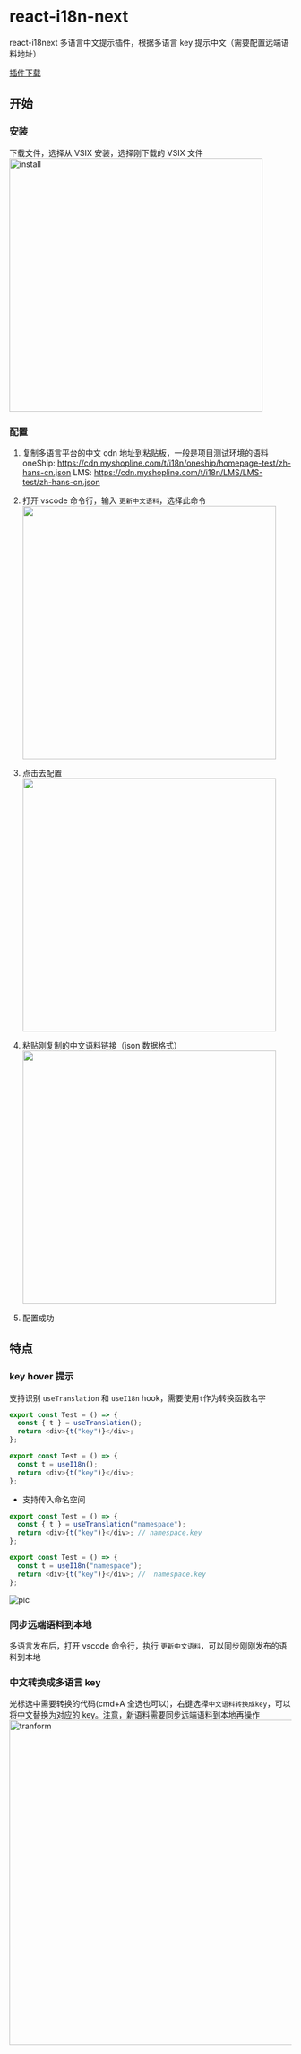# react-i18n-next

react-i18next 多语言中文提示插件，根据多语言 key 提示中文（需要配置远端语料地址）

[插件下载](https://git.duowan.com/dengmingyu1/vscode-react-i18n-next/-/raw/master/react-i18n-next-0.0.1.vsix?inline=false)

## 开始

### 安装

下载文件，选择从 VSIX 安装，选择刚下载的 VSIX 文件
<br/>
<img width="452" alt="install" src="https://user-images.githubusercontent.com/20468805/171160229-7c7e1aeb-e28d-4788-a56b-c19cb888214e.png">

### 配置

1. 复制多语言平台的中文 cdn 地址到粘贴板，一般是项目测试环境的语料
   oneShip: https://cdn.myshopline.com/t/i18n/oneship/homepage-test/zh-hans-cn.json
   LMS: https://cdn.myshopline.com/t/i18n/LMS/LMS-test/zh-hans-cn.json

2. 打开 vscode 命令行，输入 `更新中文语料`，选择此命令
   <br/>
   <img width="452" src="https://user-images.githubusercontent.com/20468805/171149606-d510619c-339d-4e23-8ab4-cfc3acde218c.png" />
3. 点击去配置
   <br/>
   <img width="452" src="https://user-images.githubusercontent.com/20468805/171149907-3729fee3-7650-4091-83f9-19a505c808d0.png" />
4. 粘贴刚复制的中文语料链接（json 数据格式）
   <br/>
   <img width="452" src="https://user-images.githubusercontent.com/20468805/171150017-5d34b30c-9aac-42e9-989f-b9ee86e13c2e.png" />
5. 配置成功

## 特点

### key hover 提示

支持识别 `useTranslation` 和 `useI18n` hook，需要使用`t`作为转换函数名字

```javascript
export const Test = () => {
  const { t } = useTranslation();
  return <div>{t("key")}</div>;
};
```

```javascript
export const Test = () => {
  const t = useI18n();
  return <div>{t("key")}</div>;
};
```

- 支持传入命名空间

```javascript
export const Test = () => {
  const { t } = useTranslation("namespace");
  return <div>{t("key")}</div>; // namespace.key
};
```

```javascript
export const Test = () => {
  const t = useI18n("namespace");
  return <div>{t("key")}</div>; //  namespace.key
};
```

![pic](https://user-images.githubusercontent.com/20468805/171150219-f9991216-025b-45dc-9add-46fdee75899e.png)

### 同步远端语料到本地

多语言发布后，打开 vscode 命令行，执行 `更新中文语料`，可以同步刚刚发布的语料到本地

### 中文转换成多语言 key

光标选中需要转换的代码(cmd+A 全选也可以)，右键选择`中文语料转换成key`，可以将中文替换为对应的 key。注意，新语料需要同步远端语料到本地再操作
<br/>
<img width="580" alt="tranform" src="https://user-images.githubusercontent.com/20468805/172346393-40d24ba1-11ea-4e57-a13a-05f340a5cf43.png">
